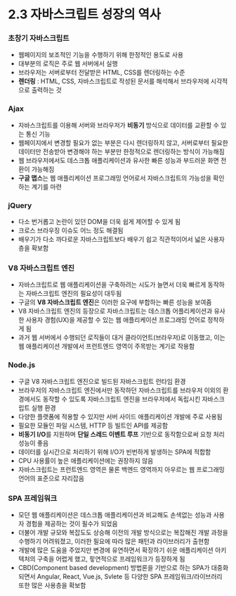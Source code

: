 # 2.3 자바스크립트 성장의 역사
### 초창기 자바스크립트
- 웹페이지의 보조적인 기능을 수행하기 위해 한정적인 용도로 사용
- 대부분의 로직은 주로 웹 서버에서 실행
- 브라우저는 서버로부터 전달받은 HTML, CSS를 렌더링하는 수준
- **렌더링** : HTML, CSS, 자바스크립트로 작성된 문서를 해석해서 브라우저에 시각적으로 출력하는 것
### Ajax
- 자바스크립트를 이용해 서버와 브라우저가 **비동기** 방식으로 데이터를 교환할 수 있는 통신 기능
- 웹페이지에서 변경할 필요가 없는 부분은 다시 렌더링하지 않고, 서버로부터 필요한 데이터만 전송받아 변경해야 하는 부분만 한정적으로 렌더링하는 방식이 가능해짐
- 웹 브라우저에서도 데스크톱 애플리케이션과 유사한 빠른 성능과 부드러운 화면 전환이 가능해짐
- **구글 맵스**는 웹 애플리케이션 프로그래밍 언어로서 자바스크립트의 가능성을 확인하는 계기를 마련
### jQuery
- 다소 번거롭고 논란이 있던 DOM을 더욱 쉽게 제어할 수 있게 됨
- 크로스 브라우징 이슈도 어느 정도 해결됨
- 배우기가 다소 까다로운 자바스크립트보다 배우기 쉽고 직관적이어서 넓은 사용자 층을 확보함
### V8 자바스크립트 엔진
- 자바스크립트로 웹 애플리케이션을 구축하려는 시도가 늘면서 더욱 빠르게 동작하는 자바스크립트 엔진의 필요성이 대두됨
- 구글의 **V8 자바스크립트 엔진**은 이러한 요구에 부합하는 빠른 성능을 보여줌
- V8 자바스크립트 엔진의 등장으로 자바스크립트는 데스크톱 어플리케이션과 유사한 사용자 경험(UX)을 제공할 수 있는 웹 애플리케이션 프로그래밍 언어로 정착하게 됨
- 과거 웹 서버에서 수행되던 로직들이 대거 클라이언트(브라우저)로 이동했고, 이는 웹 애플리케이션 개발에서 프런트엔드 영역이 주목받는 계기로 작용함
### Node.js
- 구글 V8 자바스크립트 엔진으로 빌드된 자바스크립트 런타임 환경
- 브라우저의 자바스크립트 엔진에서만 동작하던 자바스크립트를 브라우저 이외의 환경에서도 동작할 수 있도록 자바스크립트 엔진을 브라우저에서 독립시킨 자바스크립트 실행 환경
- 다양한 플랫폼에 적용할 수 있지만 서버 사이드 애플리케이션 개발에 주로 사용됨
- 필요한 모듈인 파일 시스템, HTTP 등 빌트인 API를 제공함
- **비동기 I/O**를 지원하며 **단일 스레드 이벤트 루프** 기반으로 동작함으로써 요청 처리 성능이 좋음
- 데이터를 실시간으로 처리하기 위해 I/O가 빈번하게 발생하는 SPA에 적합함
- CPU 사용률이 높은 애플리케이션에는 권장하지 않음
- 자바스크립트는 프런트엔드 영역은 물론 백엔드 영역까지 아우르는 웹 프로그래밍 언어의 표준으로 자리잡음
### SPA 프레임워크
- 모던 웹 애플리케이션은 데스크톱 애플리케이션과 비교해도 손색없는 성능과 사용자 경험을 제공하는 것이 필수가 되었음
- 더불어 개발 규모와 복잡도도 상승해 이전의 개발 방식으로는 복잡해진 개발 과정을 수행하기 어려워졌고, 이러한 필요에 따라 많은 패턴과 라이브러리가 출현함
- 개발에 많은 도움을 주었지만 변경에 유연하면서 확장하기 쉬운 애플리케이션 아키텍처의 구축을 어렵게 했고, 핗연적으로 프레임워크가 등장하게 됨
- CBD(Component based development) 방법론을 기반으로 하는 SPA가 대중화되면서 Angular, React, Vue.js, Svlete 등 다양한 SPA 프레임워크/라이브러리 또한 많은 사용층을 확보함
  
